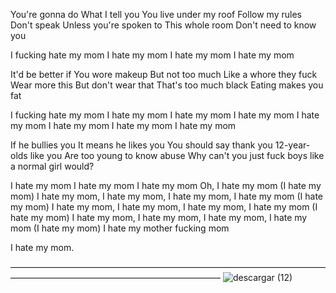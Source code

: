You're gonna do
What I tell you
You live under my roof
Follow my rules
Don't speak
Unless you're spoken to
This whole room
Don't need to know you

I fucking hate my mom
I hate my mom
I hate my mom
I hate my mom

It'd be better if
You wore makeup
But not too much
Like a whore they fuck
Wear more this
But don't wear that
That's too much black
Eating makes you fat

I fucking hate my mom
I hate my mom
I hate my mom
I hate my mom
I hate my mom
I hate my mom
I hate my mom
I hate my mom

If he bullies you
It means he likes you
You should say thank you
12-year-olds like you
Are too young to know abuse
Why can't you just fuck boys like a normal girl would?

I hate my mom
I hate my mom
I hate my mom
Oh, I hate my mom (I hate my mom)
I hate my mom, I hate my mom, I hate my mom, I hate my mom (I hate my mom)
I hate my mom, I hate my mom, I hate my mom, I hate my mom (I hate my mom)
I hate my mom, I hate my mom, I hate my mom, I hate my mom (I hate my mom)
I hate my mother fucking mom

I hate my mom.

————————————————————————————————————————————————————————————
![descargar (12)](https://github.com/Celestialdestiny/Celestialdestiny/assets/171634769/38d574eb-6d0c-4cae-a4bf-97a085bf4882)
